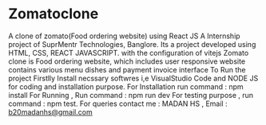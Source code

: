 # Zomatoclone
A clone of zomato(Food ordering website) using React JS
A Internship project of SuprMentr Technologies,   Banglore.
Its a project developed using HTML, CSS, REACT JAVASCRIPT. with the configuration of vitejs
Zomato clone is Food ordering website, which includes user responsive website contains various menu dishes and payment invoice interface
To Run the project 
Firstlly Install necssary softwres i,e VisualStudio Code and NODE JS for coding and installation purpose.
For Installation run command : npm install
For Running , Run command : npm run dev
For testing purpose , run command : npm test.
For queries contact me : MADAN HS , 
Email : b20madanhs@gmail.com

